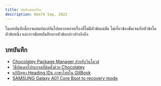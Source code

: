 ```yaml
---
title: บันทึกนอกเรื่อง
description: Kms74 Sep, 2022
---
```


ในบทบันทึกนี้อาจผสมปนเปกันไปหลากหลายเรื่องที่ไม่มีหัวข้อแน่ชัด ไม่เกี่ยวข้องชัดเจนกับหัวข้อใดหัวข้อหนึ่ง และอาจมีบทบันทึกบางหัวข้อกล่าวอ้างอิงถึง

## บทบันทึก

* [Chocolatey Package Manager สำหรับวินโดวส์](chocolatey-package-manager-for-windows.md)
* [วิธีอัพเดทโปรแกรมที่ติดตั้งด้วย Chocolatey](chocolatey-update.md)
* [แก้ปัญหา Heading IDs ภาษาไทยใน GitBook](markdown-anchor-point.md)
* [SAMSUNG Galaxy A01 Core Boot to recovery mode](a01-core-boot-to-recovery.md)